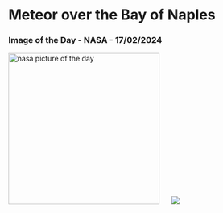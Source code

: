 # Meteor over the Bay of Naples
### Image of the Day - NASA - 17/02/2024
<img src="https://apod.nasa.gov/apod/image/2402/MeteorBayofNaples_V2_1024.jpg" alt="nasa picture of the day" width="300"/>&nbsp; &nbsp; &nbsp; <img src="https://github-readme-streak-stats.herokuapp.com/?user=tempo-riz&theme=dark" >



  
